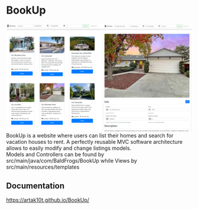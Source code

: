 # BookUp
![BookUp](bookUp.png)
BookUp is a website where users can list their homes and search for vacation houses to rent. A perfectly reusable MVC software architecture allows to easily modify and change listings models.  
  Models and Controllers can be found by src/main/java/com/BaldFrogs/BookUp while Views by src/main/resources/templates

## Documentation
https://artak10t.github.io/BookUp/
